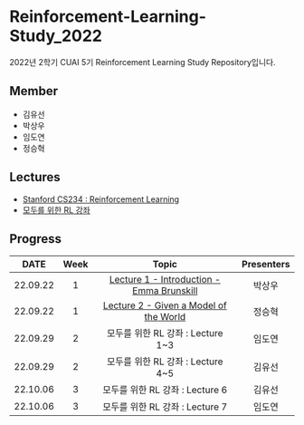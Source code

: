 # Reinforcement-Learning-Study_2022
2022년 2학기 CUAI 5기 Reinforcement Learning Study Repository입니다.

## Member
- 김유선
- 박상우
- 임도연
- 정승혁

## Lectures
- [Stanford CS234 : Reinforcement Learning](https://www.youtube.com/playlist?list=PLoROMvodv4rOSOPzutgyCTapiGlY2Nd8u)
- [모두를 위한 RL 강좌](https://www.youtube.com/playlist?list=PLlMkM4tgfjnKsCWav-Z2F-MMFRx-2gMGG)

## Progress
|DATE|Week|Topic|Presenters|
|:---:|:----:|:-------------:|:--------:|
|22.09.22|1|[Lecture 1 - Introduction - Emma Brunskill](https://www.youtube.com/watch?v=FgzM3zpZ55o&list=PLoROMvodv4rOSOPzutgyCTapiGlY2Nd8u&index=1)|박상우|
|22.09.22|1|[Lecture 2 - Given a Model of the World](https://www.youtube.com/watch?v=E3f2Camj0Is&list=PLoROMvodv4rOSOPzutgyCTapiGlY2Nd8u&index=2)|정승혁|
|22.09.29|2|모두를 위한 RL 강좌 : Lecture 1~3|임도연|
|22.09.29|2|모두를 위한 RL 강좌 : Lecture 4~5|김유선|
|22.10.06|3|모두를 위한 RL 강좌 : Lecture 6|김유선|
|22.10.06|3|모두를 위한 RL 강좌 : Lecture 7|임도연|

